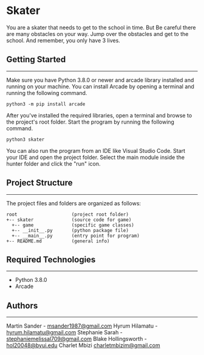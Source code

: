 
# Skater
You are a skater that needs to get to the school in time. But Be careful there are many obstacles on your way.
Jump over the obstacles and get to the school. And remember, you only have 3 lives.

## Getting Started
---
Make sure you have Python 3.8.0 or newer and arcade library installed
and running on your machine. You can install Arcade by opening a terminal 
and running the following command.
```
python3 -m pip install arcade
```
After you've installed the required libraries, open a terminal and browse to the 
project's root folder. Start the program by running the following command.
```
python3 skater 
```
You can also run the program from an IDE like Visual Studio Code. Start your IDE 
and open the project folder. Select the main module inside the hunter folder and 
click the "run" icon.

## Project Structure
---
The project files and folders are organized as follows:
```
root                    (project root folder)
+-- skater              (source code for game)
  +-- game              (specific game classes)
  +-- __init__.py       (python package file)
  +-- __main__.py       (entry point for program)
+-- README.md           (general info)
```

## Required Technologies
---
* Python 3.8.0
* Arcade

## Authors
---
Martin Sander - msander1987@gmail.com
Hyrum Hilamatu - hyrum.hilamatu@gmail.com
Stephanie Sarah - stephaniemelissal709@gmail.com
Blake Hollingsworth - hol20048@byui.edu
Charlet Mbizi charletmbizim@gmail.com
